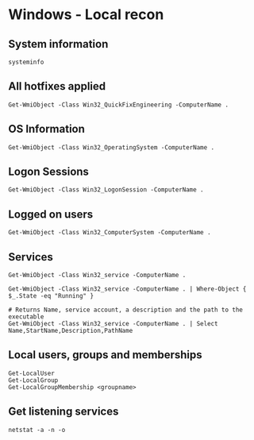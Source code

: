 # Windows - Local recon

## System information

```
systeminfo
```

## All hotfixes applied

```
Get-WmiObject -Class Win32_QuickFixEngineering -ComputerName .
```

## OS Information

```
Get-WmiObject -Class Win32_OperatingSystem -ComputerName .
```

## Logon Sessions

```
Get-WmiObject -Class Win32_LogonSession -ComputerName .
```

## Logged on users

```
Get-WmiObject -Class Win32_ComputerSystem -ComputerName .
```

## Services

```
Get-WmiObject -Class Win32_service -ComputerName .

Get-WmiObject -Class Win32_service -ComputerName . | Where-Object { $_.State -eq "Running" }

# Returns Name, service account, a description and the path to the executable
Get-WmiObject -Class Win32_service -ComputerName . | Select Name,StartName,Description,PathName
```

## Local users, groups and memberships

```
Get-LocalUser
Get-LocalGroup
Get-LocalGroupMembership <groupname>
```

## Get listening services 

```
netstat -a -n -o
```

